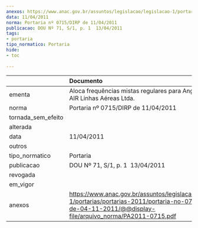```yaml
---
anexos: https://www.anac.gov.br/assuntos/legislacao/legislacao-1/portarias/portarias-2011/portaria-no-0715-dirp-de-04-11-2011/@@display-file/arquivo_norma/PA2011-0715.pdf
data: 11/04/2011
norma: Portaria nº 0715/DIRP de 11/04/2011
publicacao: DOU Nº 71, S/1, p. 1  13/04/2011
tags:
- portaria
tipo_normatico: Portaria
hide: 
- toc 
 
---
```


|                    | Documento                                                                                                                                                          |
|:-------------------|:-------------------------------------------------------------------------------------------------------------------------------------------------------------------|
| ementa             | Aloca frequências mistas regulares para Angola - PUMA AIR Linhas Aéreas Ltda.                                                                                      |
| norma              | Portaria nº 0715/DIRP de 11/04/2011                                                                                                                                |
| tornada_sem_efeito |                                                                                                                                                                    |
| alterada           |                                                                                                                                                                    |
| data               | 11/04/2011                                                                                                                                                         |
| outros             |                                                                                                                                                                    |
| tipo_normatico     | Portaria                                                                                                                                                           |
| publicacao         | DOU Nº 71, S/1, p. 1  13/04/2011                                                                                                                                   |
| revogada           |                                                                                                                                                                    |
| em_vigor           |                                                                                                                                                                    |
| anexos             | https://www.anac.gov.br/assuntos/legislacao/legislacao-1/portarias/portarias-2011/portaria-no-0715-dirp-de-04-11-2011/@@display-file/arquivo_norma/PA2011-0715.pdf |